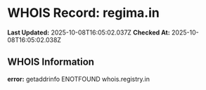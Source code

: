 # WHOIS Record: regima.in

**Last Updated:** 2025-10-08T16:05:02.037Z
**Checked At:** 2025-10-08T16:05:02.038Z

## WHOIS Information

**error:** getaddrinfo ENOTFOUND whois.registry.in

